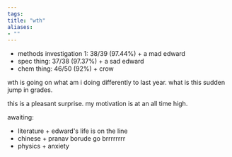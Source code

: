```yaml
---
tags: 
title: "wth"
aliases:
- ""
---
```


- methods investigation 1: 38/39 (97.44%) + a mad edward
- spec thing: 37/38 (97.37%) + a sad edward
- chem thing: 46/50 (92%) + crow

wth is going on what am i doing differently to last year. what is this sudden jump in grades.

this is a pleasant surprise. my motivation is at an all time high.

awaiting:

- literature + edward's life is on the line
- chinese + pranav borude go brrrrrrrr
- physics + anxiety